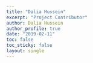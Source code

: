 ```yaml
---
title: "Dalia Hussein"
excerpt: "Project Contributor"
author: Dalia Hussein
author_profile: true
date: "2019-02-11"
toc: false
toc_sticky: false
layout: single
---
```

